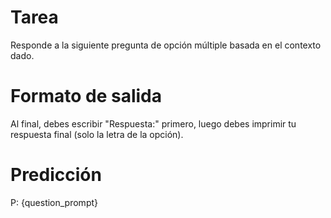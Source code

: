 # Tarea
Responde a la siguiente pregunta de opción múltiple basada en el contexto dado.

# Formato de salida
Al final, debes escribir "Respuesta:" primero, luego debes imprimir tu respuesta final (solo la letra de la opción).

# Predicción
P: {question_prompt}